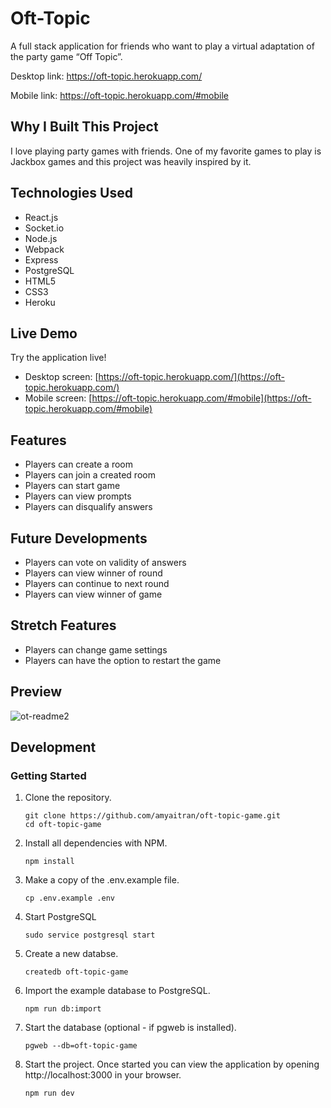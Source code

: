 # Oft-Topic

A full stack application for friends who want to play a virtual adaptation of the party game “Off Topic”.

Desktop link: https://oft-topic.herokuapp.com/

Mobile link: https://oft-topic.herokuapp.com/#mobile

## Why I Built This Project

I love playing party games with friends. One of my favorite games to play is Jackbox games and this project was heavily inspired by it.

## Technologies Used

- React.js
- Socket.io
- Node.js
- Webpack
- Express
- PostgreSQL
- HTML5
- CSS3
- Heroku

## Live Demo

Try the application live!
- Desktop screen: [https://oft-topic.herokuapp.com/](https://oft-topic.herokuapp.com/)
- Mobile screen: [https://oft-topic.herokuapp.com/#mobile](https://oft-topic.herokuapp.com/#mobile)

## Features

- Players can create a room
- Players can join a created room
- Players can start game
- Players can view prompts
- Players can disqualify answers

## Future Developments

- Players can vote on validity of answers
- Players can view winner of round
- Players can continue to next round
- Players can view winner of game

## Stretch Features
- Players can change game settings
- Players can have the option to restart the game

## Preview
![ot-readme2](https://user-images.githubusercontent.com/30616230/149431995-06195626-e20e-4968-a12c-aa68163d172a.gif)

## Development

### Getting Started

1. Clone the repository.

    ```shell
    git clone https://github.com/amyaitran/oft-topic-game.git
    cd oft-topic-game
    ```

1. Install all dependencies with NPM.

    ```shell
    npm install
    ```

1. Make a copy of the .env.example file.
    ```shell
    cp .env.example .env
    ```
    
1. Start PostgreSQL
    ```shell
    sudo service postgresql start
    ```

1. Create a new databse.
    ```shell
    createdb oft-topic-game
    ```
    
1. Import the example database to PostgreSQL.
    ```shell
    npm run db:import
    ```
    
1. Start the database (optional - if pgweb is installed).
    ```shell
    pgweb --db=oft-topic-game
    ```

1. Start the project. Once started you can view the application by opening http://localhost:3000 in your browser.
    ```shell
    npm run dev
    ```
